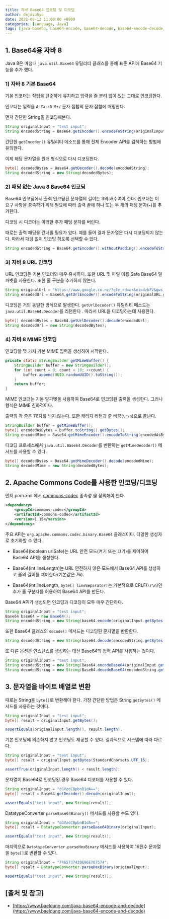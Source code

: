```yaml
---
title: 자바 Base64 인코딩 및 디코딩
author: dejavuhyo
date: 2022-08-12 11:00:00 +0900
categories: [Language, Java]
tags: [java-base64, base64-encode, base64-decode, base64-encode-decode, java-encode-decode, base64, 자바-base64, 자바-인코딩, 자바-디코딩, base64-인코딩, base64-디코딩]
---
```


## 1. Base64용 자바 8
Java 8은 마침내 `java.util.Base64` 유틸리티 클래스를 통해 표준 API에 Base64 기능을 추가 했다.

### 1) 자바 8 기본 Base64
기본 인코더는 작업을 단순하게 유지하고 입력을 줄 분리 없이 있는 그대로 인코딩한다.

인코더는 입력을 `A-Za-z0-9+/` 문자 집합의 문자 집합에 매핑한다.

먼저 간단한 String을 인코딩해본다.

```java
String originalInput = "test input";
String encodedString = Base64.getEncoder().encodeToString(originalInput.getBytes());
```

간단한 `getEncoder()` 유틸리티 메소드를 통해 전체 Encoder API를 검색하는 방법에 유의한다.

이제 해당 문자열을 원래 형식으로 다시 디코딩한다.

```java
byte[] decodedBytes = Base64.getDecoder().decode(encodedString);
String decodedString = new String(decodedBytes);
```

### 2) 패딩 없는 Java 8 Base64 인코딩
Base64 인코딩에서 출력 인코딩된 문자열의 길이는 3의 배수여야 한다. 인코더는 이 요구 사항을 충족하기 위해 필요에 따라 출력 끝에 하나 또는 두 개의 패딩 문자(`=`)를 추가한다.

디코딩 시 디코더는 이러한 추가 패딩 문자를 버린다.

때로는 출력 패딩을 건너뛸 필요가 있다. 예를 들어 결과 문자열은 다시 디코딩되지 않는다. 따라서 패딩 없이 인코딩 하도록 선택할 수 있다.

```java
String encodedString = Base64.getEncoder().withoutPadding().encodeToString(originalInput.getBytes());
```

### 3) 자바 8 URL 인코딩
URL 인코딩은 기본 인코더와 매우 유사하다. 또한 URL 및 파일 이름 Safe Base64 알파벳을 사용한다. 또한 줄 구분을 추가하지 않는다.

```java
String originalUrl = "https://www.google.co.nz/?gfe_rd=cr&ei=dzbFV&gws_rd=ssl#q=java";
String encodedUrl = Base64.getUrlEncoder().encodeToString(originalURL.getBytes());
```

디코딩은 거의 동일한 방식으로 발생한다. `getUrlDecoder()` 유틸리티 메소드는 `java.util.Base64.Decoder`를 리턴한다 . 따라서 URL을 디코딩하는데 사용한다.

```java
byte[] decodedBytes = Base64.getUrlDecoder().decode(encodedUrl);
String decodedUrl = new String(decodedBytes);
```

### 4) 자바 8 MIME 인코딩
인코딩할 몇 가지 기본 MIME 입력을 생성하여 시작한다.

```java
private static StringBuilder getMimeBuffer() {
    StringBuilder buffer = new StringBuilder();
    for (int count = 0; count < 10; ++count) {
        buffer.append(UUID.randomUUID().toString());
    }
    return buffer;
}
```

MIME 인코더는 기본 알파벳을 사용하여 Base64로 인코딩된 출력을 생성한다. 그러나 형식은 MIME 친화적이다.

출력의 각 줄은 76자를 넘지 않는다. 또한 캐리지 리턴과 줄 바꿈(`\r\n`)으로 끝난다.

```java
StringBuilder buffer = getMimeBuffer();
byte[] encodedAsBytes = buffer.toString().getBytes();
String encodedMime = Base64.getMimeEncoder().encodeToString(encodedAsBytes);
```

디코딩 프로세스에서 `java.util.Base64.Decoder`를 반환하는 `getMimeDecoder()` 메서드를 사용할 수 있다.

```java
byte[] decodedBytes = Base64.getMimeDecoder().decode(encodedMime);
String decodedMime = new String(decodedBytes);
```

## 2. Apache Commons Code를 사용한 인코딩/디코딩
먼저 pom.xml 에서 [commons-codec](https://search.maven.org/search?q=g:commons-codec%20AND%20a:commons-codec) 종속성 을 정의해야 한다.

```xml
<dependency>
    <groupId>commons-codec</groupId>
    <artifactId>commons-codec</artifactId>
    <version>1.15</version>
</dependency>
```

주요 API는 `org.apache.commons.codec.binary.Base64` 클래스이다. 다양한 생성자로 초기화할 수 있다.

* Base64(boolean urlSafe)는 URL 안전 모드(켜기 또는 끄기)를 제어하여 Base64 API를 생성한다.

* Base64(int lineLength)는 URL 안전하지 않은 모드에서 Base64 API를 생성하고 줄의 길이를 제어한다(기본값은 76).

* Base64(int lineLength, `byte[] lineSeparator)`는 기본적으로 CRLF(`\r\n`)인 추가 줄 구분자를 허용하여 Base64 API를 만든다.

Base64 API가 생성되면 인코딩과 디코딩이 모두 매우 간단하다.

```java
String originalInput = "test input";
Base64 base64 = new Base64();
String encodedString = new String(base64.encode(originalInput.getBytes()));
```

또한 Base64 클래스의 `decode()` 메서드는 디코딩된 문자열을 반환한다.

```java
String decodedString = new String(base64.decode(encodedString.getBytes()));
```

또 다른 옵션은 인스턴스를 생성하는 대신 Base64의 정적 API를 사용하는 것이다.

```java
String originalInput = "test input";
String encodedString = new String(Base64.encodeBase64(originalInput.getBytes()));
String decodedString = new String(Base64.decodeBase64(encodedString.getBytes()));
```

## 3. 문자열을 바이트 배열로 변환
때로는 String을 `byte[]`로 변환해야 한다. 가장 간단한 방법은 String `getBytes()` 메서드를 사용하는 것이다.

```java
String originalInput = "test input";
byte[] result = originalInput.getBytes();

assertEquals(originalInput.length(), result.length);
```

기본 인코딩에 의존하지 않고 인코딩도 제공할 수 있다. 결과적으로 시스템에 따라 다르다.

```java
String originalInput = "test input";
byte[] result = originalInput.getBytes(StandardCharsets.UTF_16);

assertTrue(originalInput.length() < result.length);
```

문자열이 Base64로 인코딩된 경우 Base64 디코더를 사용할 수 있다.

```java
String originalInput = "dGVzdCBpbnB1dA==";
byte[] result = Base64.getDecoder().decode(originalInput);

assertEquals("test input", new String(result));
```

DatatypeConverter `parseBase64Binary()` 메서드를 사용할 수도 있다.

```java
String originalInput = "dGVzdCBpbnB1dA==";
byte[] result = DatatypeConverter.parseBase64Binary(originalInput);

assertEquals("test input", new String(result));
```

마지막으로 `DatatypeConverter.parseHexBinary` 메서드를 사용하여 16진수 문자열을 `byte[]`로 변환할 수 있다.

```java
String originalInput = "7465737420696E707574";
byte[] result = DatatypeConverter.parseHexBinary(originalInput);

assertEquals("test input", new String(result));
```

## [출처 및 참고]
* [https://www.baeldung.com/java-base64-encode-and-decode](https://www.baeldung.com/java-base64-encode-and-decode)

